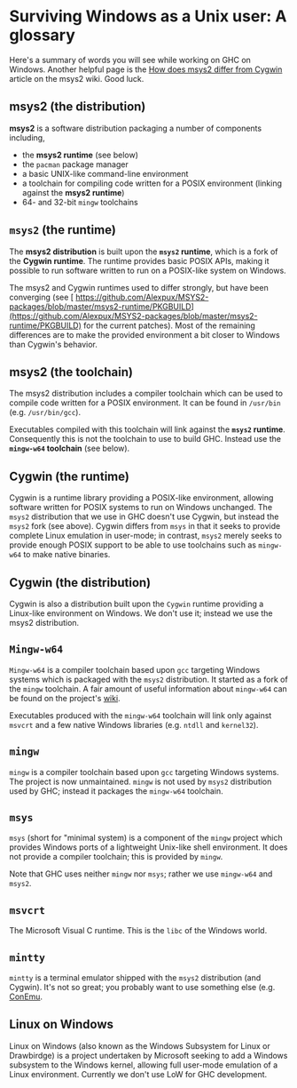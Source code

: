 # Surviving Windows as a Unix user: A glossary


Here's a summary of words you will see while working on GHC on Windows. Another helpful page is the [ How does msys2 differ from Cygwin](https://sourceforge.net/p/msys2/wiki/How%20does%20MSYS2%20differ%20from%20Cygwin/) article on the msys2 wiki. Good luck.

## msys2 (the distribution)

**msys2** is a software distribution packaging a number of components including,

- the **msys2 runtime** (see below)
- the `pacman` package manager
- a basic UNIX-like command-line environment
- a toolchain for compiling code written for a POSIX environment (linking against the **msys2 runtime**)
- 64- and 32-bit `mingw` toolchains

## `msys2` (the runtime)


The **msys2 distribution** is built upon the **`msys2` runtime**, which is a fork of the **Cygwin runtime**. The runtime provides basic POSIX APIs, making it possible to run software written to run on a POSIX-like system on Windows.


The msys2 and Cygwin runtimes used to differ strongly, but have been converging (see [ https://github.com/Alexpux/MSYS2-packages/blob/master/msys2-runtime/PKGBUILD](https://github.com/Alexpux/MSYS2-packages/blob/master/msys2-runtime/PKGBUILD) for the current patches). Most of the remaining differences are to make the provided environment a bit closer to Windows than Cygwin's behavior.

## msys2 (the toolchain)


The msys2 distribution includes a compiler toolchain which can be used to compile code written for a POSIX environment. It can be found in `/usr/bin` (e.g. `/usr/bin/gcc`).


Executables compiled with this toolchain will link against the **`msys2` runtime**. Consequently this is not the toolchain to use to build GHC. Instead use the **`mingw-w64` toolchain** (see below).

## Cygwin (the runtime)


Cygwin is a runtime library providing a POSIX-like environment, allowing software written for POSIX systems to run on Windows unchanged. The `msys2` distribution that we use in GHC doesn't use Cygwin, but instead the `msys2` fork (see above). Cygwin differs from `msys` in that it seeks to provide complete Linux emulation in user-mode; in contrast, `msys2` merely seeks to provide enough POSIX support to be able to use toolchains such as `mingw-w64` to make native binaries.

## Cygwin (the distribution)


Cygwin is also a distribution built upon the `Cygwin` runtime providing a Linux-like environment on Windows. We don't use it; instead we use the msys2  distribution.

## `Mingw-w64`

`Mingw-w64` is a compiler toolchain based upon `gcc` targeting Windows systems which is packaged with the `msys2` distribution. It started as a fork of the `mingw` toolchain. A fair amount of useful information about `mingw-w64` can be found on the project's [ wiki](https://sourceforge.net/p/mingw-w64/wiki2/Home/).


Executables produced with the `mingw-w64` toolchain will link only against `msvcrt` and a few native Windows libraries (e.g. `ntdll` and `kernel32`).

## `mingw`

`mingw` is a compiler toolchain based upon `gcc` targeting Windows systems. The project is now unmaintained. `mingw` is not used by `msys2` distribution used by GHC; instead it packages the `mingw-w64` toolchain.

## `msys`

`msys` (short for "minimal system) is a component of the `mingw` project which provides Windows ports of a lightweight Unix-like shell environment. It does not provide a compiler toolchain; this is provided by `mingw`.


Note that GHC uses neither `mingw` nor `msys`; rather we use `mingw-w64` and `msys2`.

## `msvcrt`


The Microsoft Visual C runtime. This is the `libc` of the Windows world.

## `mintty`

`mintty` is a terminal emulator shipped with the `msys2` distribution (and Cygwin). It's not so great; you probably want to use something else (e.g. [ ConEmu](https://conemu.github.io/).

## Linux on Windows


Linux on Windows (also known as the Windows Subsystem for Linux or Drawbirdge) is a project undertaken by Microsoft seeking to add a Windows subsystem to the Windows kernel, allowing full user-mode emulation of a Linux environment. Currently we don't use LoW for GHC development.

